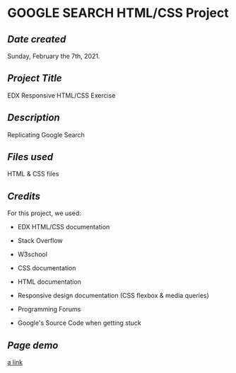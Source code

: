 # GOOGLE SEARCH HTML/CSS Project
## *Date created*
Sunday, February the 7th, 2021.

## *Project Title*
EDX Responsive HTML/CSS Exercise

## *Description*
Replicating Google Search 

## *Files used*
HTML & CSS files 

## *Credits*
For this project, we used:

* EDX HTML/CSS documentation

* Stack Overflow

* W3school

* CSS documentation

* HTML documentation

* Responsive design documentation (CSS flexbox & media queries)

* Programming Forums

* Google's Source Code when getting stuck

## *Page demo*
[a link](https//github.com/freddar/google-search/main/index.md)